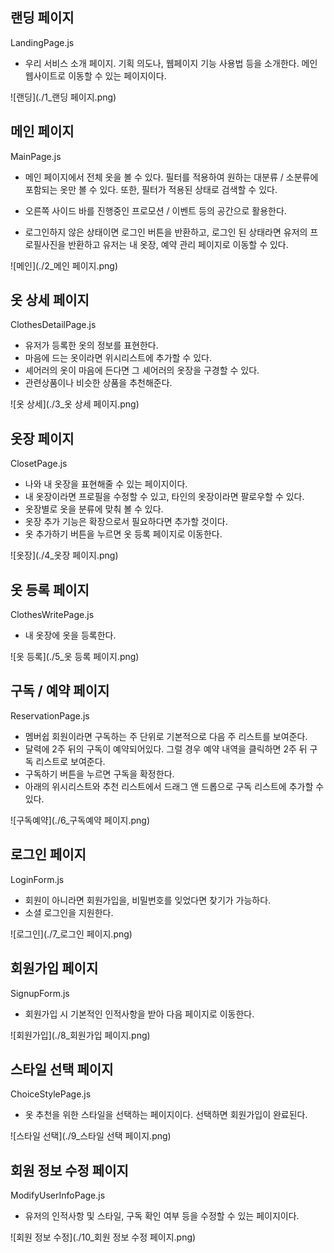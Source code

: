 ## 랜딩 페이지
LandingPage.js
- 우리 서비스 소개 페이지. 기획 의도나, 웹페이지 기능 사용법 등을 소개한다. 메인 웹사이트로 이동할 수 있는 페이지이다.

![랜딩](./1_랜딩 페이지.png)

## 메인 페이지
MainPage.js
- 메인 페이지에서 전체 옷을 볼 수 있다. 필터를 적용하여 원하는 대분류 / 소분류에 포함되는 옷만 볼 수 있다. 또한, 필터가 적용된 상태로 검색할 수 있다. 

- 오른쪽 사이드 바를 진행중인 프로모션 / 이벤트 등의 공간으로 활용한다.
- 로그인하지 않은 상태이면 로그인 버튼을 반환하고, 로그인 된 상태라면 유저의 프로필사진을 반환하고 유저는 내 옷장, 예약 관리 페이지로 이동할 수 있다.

![메인](./2_메인 페이지.png)

## 옷 상세 페이지
ClothesDetailPage.js
- 유저가 등록한 옷의 정보를 표현한다.
- 마음에 드는 옷이라면 위시리스트에 추가할 수 있다.
- 셰어러의 옷이 마음에 든다면 그 셰어러의 옷장을 구경할 수 있다.
- 관련상품이나 비슷한 상품을 추천해준다.

![옷 상세](./3_옷 상세 페이지.png)

## 옷장 페이지
ClosetPage.js
- 나와 내 옷장을 표현해줄 수 있는 페이지이다.
- 내 옷장이라면 프로필을 수정할 수 있고, 타인의 옷장이라면 팔로우할 수 있다.
- 옷장별로 옷을 분류에 맞춰 볼 수 있다.
- 옷장 추가 기능은 확장으로서 필요하다면 추가할 것이다.
- 옷 추가하기 버튼을 누르면 옷 등록 페이지로 이동한다.

![옷장](./4_옷장 페이지.png)

## 옷 등록 페이지
ClothesWritePage.js
- 내 옷장에 옷을 등록한다.

![옷 등록](./5_옷 등록 페이지.png)

## 구독 / 예약 페이지
ReservationPage.js
- 멤버쉽 회원이라면 구독하는 주 단위로 기본적으로 다음 주 리스트를 보여준다.
- 달력에 2주 뒤의 구독이 예약되어있다. 그럴 경우 예약 내역을 클릭하면 2주 뒤 구독 리스트로 보여준다.
- 구독하기 버튼을 누르면 구독을 확정한다.
- 아래의 위시리스트와 추천 리스트에서 드래그 앤 드롭으로 구독 리스트에 추가할 수 있다.

![구독예약](./6_구독예약 페이지.png)

## 로그인 페이지
LoginForm.js
- 회원이 아니라면 회원가입을, 비밀번호를 잊었다면 찾기가 가능하다.
- 소셜 로그인을 지원한다.

![로그인](./7_로그인 페이지.png)

## 회원가입 페이지
SignupForm.js
- 회원가입 시 기본적인 인적사항을 받아 다음 페이지로 이동한다.

![회원가입](./8_회원가입 페이지.png)

## 스타일 선택 페이지
ChoiceStylePage.js
- 옷 추천을 위한 스타일을 선택하는 페이지이다. 선택하면 회원가입이 완료된다.

![스타일 선택](./9_스타일 선택 페이지.png)

## 회원 정보 수정 페이지
ModifyUserInfoPage.js
- 유저의 인적사항 및 스타일, 구독 확인 여부 등을 수정할 수 있는 페이지이다.

![회원 정보 수정](./10_회원 정보 수정 페이지.png)

